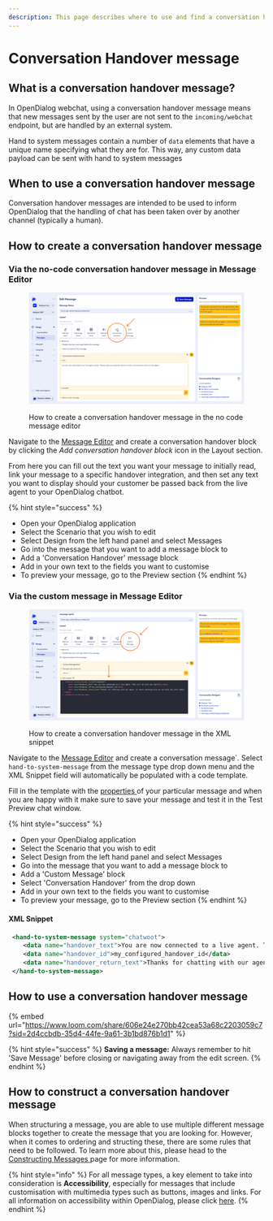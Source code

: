 ```yaml
---
description: This page describes where to use and find a conversation handover message type
---
```


# Conversation Handover message

## What is a conversation handover message?

In OpenDialog webchat, using a conversation handover message means that new messages sent by the user are not sent to the `incoming/webchat` endpoint, but are handled by an external system.

Hand to system messages contain a number of `data` elements that have a unique name specifying what they are for. This way, any custom data payload can be sent with hand to system messages

## When to use a conversation handover message

Conversation handover messages are intended to be used to inform OpenDialog that the handling of chat has been taken over by another channel (typically a human).

## How to create a conversation handover message

### Via the no-code conversation handover message in Message Editor

<figure><img src="../../../../.gitbook/assets/Group 14.png" alt=""><figcaption><p>How to create a conversation handover message in the no code message editor</p></figcaption></figure>

Navigate to the [Message Editor](../message-editor.md) and create a conversation handover block by clicking the _Add conversation handover block_ icon in the Layout section.&#x20;

From here you can fill out the text you want your message to initially read, link your message to a specific handover integration, and then set any text you want to display should your customer be passed back from the live agent to your OpenDialog chatbot.

{% hint style="success" %}
* Open your OpenDialog application
* Select the Scenario that you wish to edit
* Select Design from the left hand panel and select Messages
* Go into the message that you want to add a message block to
* Add a 'Conversation Handover' message block
* Add in your own text to the fields you want to customise
* To preview your message, go to the Preview section
{% endhint %}

### Via the custom message in Message Editor

<figure><img src="../../../../.gitbook/assets/Group 15.png" alt=""><figcaption><p>How to create a conversation handover message in the XML snippet</p></figcaption></figure>

Navigate to the [Message Editor](../message-editor.md) and create a conversation message\`_._ Select `hand-to-system-message` from the message type drop down menu and the XML Snippet field will automatically be populated with a code template.

Fill in the template with the [properties ](conversation-handover-message.md#properties)of your particular message and when you are happy with it make sure to save your message and test it in the Test Preview chat window.&#x20;

{% hint style="success" %}
* Open your OpenDialog application
* Select the Scenario that you wish to edit
* Select Design from the left hand panel and select Messages
* Go into the message that you want to add a message block to
* Add a 'Custom Message' block
* Select 'Conversation Handover' from the drop down
* Add in your own text to the fields you want to customise
* To preview your message, go to the Preview section
{% endhint %}

#### XML Snippet

```xml
 <hand-to-system-message system="chatwoot">
    <data name="handover_text">You are now connected to a live agent. They will be with you shortly.</data>
    <data name="handover_id">my_configured_handover_id</data>
    <data name="handover_return_text">Thanks for chatting with our agent. Is there anything else we can help you with today?</data>
 </hand-to-system-message>
```

## How to use a conversation handover message

{% embed url="https://www.loom.com/share/606e24e270bb42cea53a68c2203059c7?sid=2d4ccbdb-35d4-44fe-9a61-3b1bd876b1d1" %}

{% hint style="success" %}
**Saving a message:** Always remember to hit 'Save Message' before closing or navigating away from the edit screen.
{% endhint %}

## How to construct a conversation handover message

When structuring a message, you are able to use multiple different message blocks together to create the message that you are looking for. However, when it comes to ordering and structing these, there are some rules that need to be followed. To learn more about this, please head to the [Constructing Messages ](../constructing-messages.md)page for more information.

{% hint style="info" %}
For all message types, a key element to take into consideration is **Accessibility**, especially for messages that include customisation with multimedia types such as buttons, images and links. For all information on accessibility within OpenDialog, please click [here](../../designing-accessible-chatbots.md).
{% endhint %}

